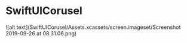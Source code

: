 # SwiftUICorusel

![alt text](SwiftUICorusel/Assets.xcassets/screen.imageset/Screenshot 2019-09-26 at 08.31.06.png)
